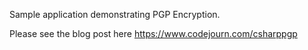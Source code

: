Sample application demonstrating PGP Encryption.

Please see the blog post here <https://www.codejourn.com/csharppgp>

